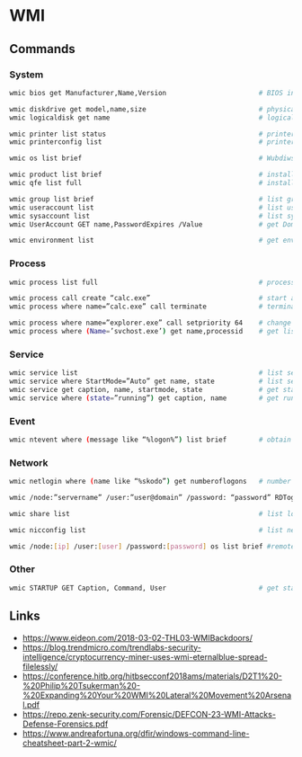 # WMI

## Commands

### System

```bash
wmic bios get Manufacturer,Name,Version                       # BIOS info

wmic diskdrive get model,name,size                            # physical disks
wmic logicaldisk get name                                     # logical disks

wmic printer list status                                      # printers
wmic printerconfig list                                       # printer config

wmic os list brief                                            # Wubdiws version incl. serial

wmic product list brief                                       # installed programs  
wmic qfe list full                                            # installed KB

wmic group list brief                                         # list groups on local system
wmic useraccount list                                         # list users on local system
wmic sysaccount list                                          # list sys account on local system
wmic UserAccount GET name,PasswordExpires /Value              # get Domain Names And When Account PWD set to Expire

wmic environment list                                         # get environment var
```

### Process

```bash
wmic process list full                                        # processes

wmic process call create “calc.exe”                           # start an application
wmic process where name=”calc.exe” call terminate             # terminate an application

wmic process where name=”explorer.exe” call setpriority 64    # change process priority
wmic process where (Name=’svchost.exe’) get name,processid    # get list of pid
```

### Service

```bash
wmic service list                                             # list services
wmic service where StartMode=”Auto” get name, state           # list services that are set to start automatically
wmic service get caption, name, startmode, state              # get start mode of service
wmic service where (state=”running”) get caption, name        # get running service info
```

### Event

```bash
wmic ntevent where (message like “%logon%”) list brief        # obtain a certain kind of event from eventlog
```

### Network

```bash
wmic netlogin where (name like “%skodo”) get numberoflogons   # number of logons per SID

wmic /node:”servername” /user:”user@domain” /password: “password” RDToggle where ServerName=”server name” call SetAllowTSConnections 1          # turn on RDP remotely

wmic share list                                               # list local shares

wmic nicconfig list                                           # list network adapters and IP address information

wmic /node:[ip] /user:[user] /password:[password] os list brief #remote wmic command
```

### Other

```bash
wmic STARTUP GET Caption, Command, User                       # get start on boot stuff
```

## Links

* https://www.eideon.com/2018-03-02-THL03-WMIBackdoors/
* https://blog.trendmicro.com/trendlabs-security-intelligence/cryptocurrency-miner-uses-wmi-eternalblue-spread-filelessly/
* https://conference.hitb.org/hitbsecconf2018ams/materials/D2T1%20-%20Philip%20Tsukerman%20-%20Expanding%20Your%20WMI%20Lateral%20Movement%20Arsenal.pdf
* https://repo.zenk-security.com/Forensic/DEFCON-23-WMI-Attacks-Defense-Forensics.pdf
* https://www.andreafortuna.org/dfir/windows-command-line-cheatsheet-part-2-wmic/

